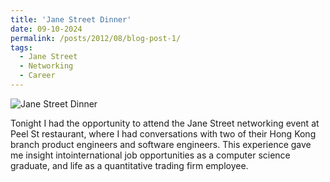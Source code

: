 ```yaml
---
title: 'Jane Street Dinner'
date: 09-10-2024
permalink: /posts/2012/08/blog-post-1/
tags:
  - Jane Street
  - Networking
  - Career
---
```

![Jane Street Dinner](images/janestreet.jpg "Jane Street Networking Event")

Tonight I had the opportunity to attend the Jane Street networking event at Peel St restaurant, where I had conversations with two of their Hong Kong branch product engineers and software engineers. This experience gave me insight intointernational job opportunities as a computer science graduate, and life as a quantitative trading firm employee. 